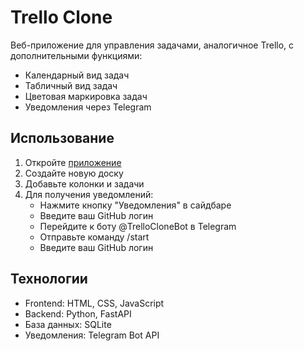 # Trello Clone

Веб-приложение для управления задачами, аналогичное Trello, с дополнительными функциями:
- Календарный вид задач
- Табличный вид задач
- Цветовая маркировка задач
- Уведомления через Telegram

## Использование

1. Откройте [приложение](https://AVeukov.github.io/trello-clone)
2. Создайте новую доску
3. Добавьте колонки и задачи
4. Для получения уведомлений:
   - Нажмите кнопку "Уведомления" в сайдбаре
   - Введите ваш GitHub логин
   - Перейдите к боту @TrelloCloneBot в Telegram
   - Отправьте команду /start
   - Введите ваш GitHub логин

## Технологии

- Frontend: HTML, CSS, JavaScript
- Backend: Python, FastAPI
- База данных: SQLite
- Уведомления: Telegram Bot API 